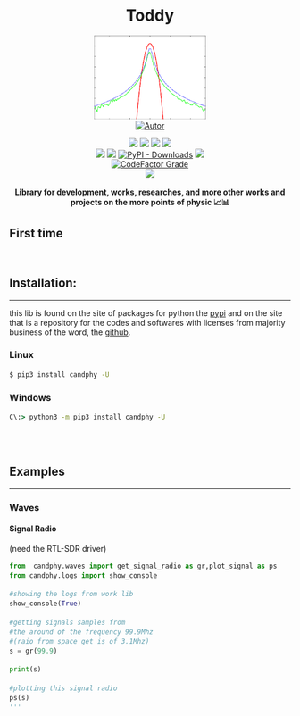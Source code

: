 
<h1 align='center'>Toddy</h1>
<p align='center'>
<img height='150px' width='200px' src='https://raw.githubusercontent.com/gpftc/qfunction/main/img/q_logo.png' style='height:200; witdh:200'>
 <br/>
<a href="https://github.com/perseu912"><img title="Autor" src="https://img.shields.io/badge/Autor-reinan_br-blue.svg?style=for-the-badge&logo=github"></a>
<br/>
<p align='center'>
<!-- github dados -->
<a href='https://python.org'><img src='https://img.shields.io/github/pipenv/locked/python-version/perseu912/toddy'></a>
<a href='#'><img src='https://img.shields.io/github/languages/code-size/perseu912/toddy'></a>
<a href='#'><img src='https://img.shields.io/github/commit-activity/w/perseu912/toddy'></a>
<a href='#'><img src='https://img.shields.io/github/last-commit/perseu912/toddy'></a>
<br/>
<!-- sites de pacotes -->
<a href='https://pypi.org/project/qfunction/'><img src='https://img.shields.io/pypi/v/toddy'></a>
<a href='#'><img src='https://img.shields.io/pypi/wheel/toddy'></a>
<a href='#'><img alt="PyPI - Downloads" src="https://img.shields.io/pypi/dd/toddy"></a>
<a href='#'><img src='https://img.shields.io/pypi/implementation/toddy'></a>
<br/>
<!-- outros premios e analises -->
<a href='#'><img alt="CodeFactor Grade" src="https://img.shields.io/codefactor/grade/github/perseu912/toddy?logo=codefactor">
</a>
<!-- redes sociais -->
<br/>
<a href='https://instagram.com/gpftc_ifsertao/'><img src='https://shields.io/badge/insta-gpftc_ifsertao-violet?logo=instagram&style=flat'></a>
</p>
</p>
<p align='center'> <b>Library for development,  works, researches, and more other works and projects on the more points of physic  📈📊</b></p>

## First time
<br/>

## Installation:
<hr/>

this lib is found on the site of packages for python the <a href='https://pypi.org'>pypi</a> and on the site that is a repository for the codes and softwares with licenses from majority business of the word, the <a href='https://github.com'>github</a>.
### Linux
```bash
$ pip3 install candphy -U
```
### Windows
```cmd
C\:> python3 -m pip3 install candphy -U
```
<br/><br/>
##  Examples
<hr/>

### Waves

#### Signal Radio 
(need the RTL-SDR driver)

```py
from  candphy.waves import get_signal_radio as gr,plot_signal as ps
from candphy.logs import show_console 

#showing the logs from work lib
show_console(True)

#getting signals samples from 
#the around of the frequency 99.9Mhz
#(raio from space get is of 3.1Mhz)
s = gr(99.9)

print(s)

#plotting this signal radio
ps(s)
'''

```